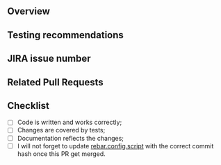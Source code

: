 <!-- Thank you for your contribution!
     
     Please file this form by replacing markdown commentary
     tags with the text. If section needs in no action - remove it.

     Also remember, that CouchDB uses the Review-Then-Commit (RTC) model 
     of code collaboration. Positive feedback provides by +1 from committers
     while negative by -1. The -1 also means veto and need to be addressed
     to find the consensus. Once there are no objections, PR could be merged.

     See: http://couchdb.apache.org/bylaws.html#decisions for more info -->

## Overview

<!-- Please give a short brief for the pull request,
     what problem it solves or how it makes things better. -->

## Testing recommendations

<!-- Describe how we can test your changes.
     Does it provides any behaviour that the end users 
     could notice? -->

## JIRA issue number

<!-- If this is a significant change, please file a JIRA issue at:
     https://issues.apache.org/jira/browse/COUCHDB
     and include the number here and in commit message(s)  -->

## Related Pull Requests

<!-- If your changes affects on multiple components in different 
     repositories please list here links to those pull requests.  -->

## Checklist

- [ ] Code is written and works correctly;
- [ ] Changes are covered by tests;
- [ ] Documentation reflects the changes;
- [ ] I will not forget to update [rebar.config.script](https://github.com/apache/couchdb/blob/master/rebar.config.script)
      with the correct commit hash once this PR get merged.

